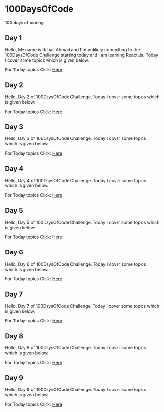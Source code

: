 # 100DaysOfCode
100 days of coding

## Day 1

Hello, My name is Rohail Ahmad and I'm publicly committing to the 100DaysOfCode Challenge starting today and I am learning React.Js.
Today I cover some topics which is given below:

For Today topics Click: [Here](Days/Day1.md)

## Day 2

Hello, 
Day 2 of 100DaysOfCode Challenge.
Today I cover some topics which is given below:

For Today topics Click: [Here](Days/Day2.md)

## Day 3

Hello, 
Day 3 of 100DaysOfCode Challenge.
Today I cover some topics which is given below:

For Today topics Click: [Here](Days/Day3.md)

## Day 4

Hello, 
Day 4 of 100DaysOfCode Challenge.
Today I cover some topics which is given below:

For Today topics Click: [Here](Days/Day4.md)

## Day 5

Hello, 
Day 5 of 100DaysOfCode Challenge.
Today I cover some topics which is given below:

For Today topics Click: [Here](Days/Day5.md)

## Day 6

Hello, 
Day 6 of 100DaysOfCode Challenge.
Today I cover some topics which is given below:

For Today topics Click: [Here](Days/Day6.md)

## Day 7

Hello, 
Day 7 of 100DaysOfCode Challenge.
Today I cover some topics which is given below:

For Today topics Click: [Here](Days/Day7.md)

## Day 8

Hello, 
Day 8 of 100DaysOfCode Challenge.
Today I cover some topics which is given below:

For Today topics Click: [Here](Days/Day8.md)

## Day 9

Hello, 
Day 9 of 100DaysOfCode Challenge.
Today I cover some topics which is given below:

For Today topics Click: [Here](Days/Day9.md)